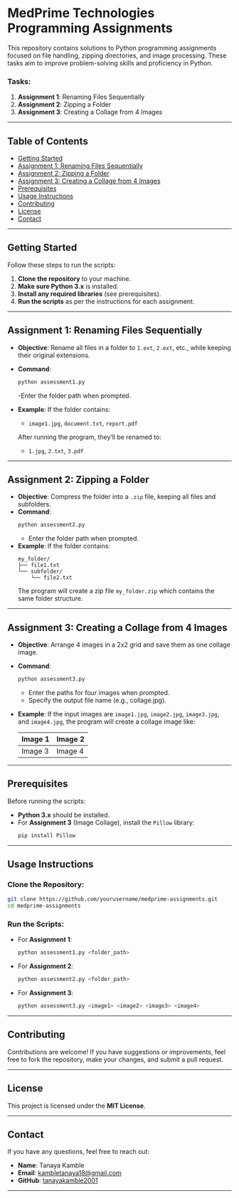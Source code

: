 # MedPrime Technologies Programming Assignments

This repository contains solutions to Python programming assignments focused on file handling, zipping directories, and image processing. These tasks aim to improve problem-solving skills and proficiency in Python.

### Tasks:
1. **Assignment 1**: Renaming Files Sequentially
2. **Assignment 2**: Zipping a Folder
3. **Assignment 3**: Creating a Collage from 4 Images

---

## Table of Contents
- [Getting Started](#getting-started)
- [Assignment 1: Renaming Files Sequentially](#assignment-1-renaming-files-sequentially)
- [Assignment 2: Zipping a Folder](#assignment-2-zipping-a-folder)
- [Assignment 3: Creating a Collage from 4 Images](#assignment-3-creating-a-collage-from-4-images)
- [Prerequisites](#prerequisites)
- [Usage Instructions](#usage-instructions)
- [Contributing](#contributing)
- [License](#license)
- [Contact](#contact)

---

## Getting Started

Follow these steps to run the scripts:

1. **Clone the repository** to your machine.
2. **Make sure Python 3.x** is installed.
3. **Install any required libraries** (see prerequisites).
4. **Run the scripts** as per the instructions for each assignment.

---

## Assignment 1: Renaming Files Sequentially

- **Objective**: Rename all files in a folder to `1.ext`, `2.ext`, etc., while keeping their original extensions.
- **Command**:
  ```bash
  python assessment1.py
  ```
  -Enter the folder path when prompted.
- **Example**: If the folder contains:
  - `image1.jpg`, `document.txt`, `report.pdf`
  
  After running the program, they’ll be renamed to:
  - `1.jpg`, `2.txt`, `3.pdf`

---

## Assignment 2: Zipping a Folder

- **Objective**: Compress the folder into a `.zip` file, keeping all files and subfolders.
- **Command**:
  ```bash
  python assessment2.py
  ```
  - Enter the folder path when prompted.
- **Example**: If the folder contains:
  ```
  my_folder/
  ├── file1.txt
  └── subfolder/
      └── file2.txt
  ```
  The program will create a zip file `my_folder.zip` which contains the same folder structure.

---

## Assignment 3: Creating a Collage from 4 Images

- **Objective**: Arrange 4 images in a 2x2 grid and save them as one collage image.
- **Command**:
  ```bash
  python assessment3.py
  ```
  - Enter the paths for four images when prompted.
  - Specify the output file name (e.g., collage.jpg).
- **Example**: If the input images are `image1.jpg`, `image2.jpg`, `image3.jpg`, and `image4.jpg`, the program will create a collage image like:

  | Image 1 | Image 2 |
  | ------- | ------- |
  | Image 3 | Image 4 |

---

## Prerequisites

Before running the scripts:
- **Python 3.x** should be installed.
- For **Assignment 3** (Image Collage), install the `Pillow` library:
  ```bash
  pip install Pillow
  ```

---

## Usage Instructions

### Clone the Repository:
```bash
git clone https://github.com/yourusername/medprime-assignments.git
cd medprime-assignments
```

### Run the Scripts:
- For **Assignment 1**:
  ```bash
  python assessment1.py <folder_path>
  ```

- For **Assignment 2**:
  ```bash
  python assessment2.py <folder_path>
  ```

- For **Assignment 3**:
  ```bash
  python assessment3.py <image1> <image2> <image3> <image4>
  ```

---

## Contributing

Contributions are welcome! If you have suggestions or improvements, feel free to fork the repository, make your changes, and submit a pull request.

---

## License

This project is licensed under the **MIT License**.

---

## Contact

If you have any questions, feel free to reach out:
- **Name**: Tanaya Kamble
- **Email**: [kambletanaya18@gmail.com](mailto:your-email@example.com)
- **GitHub**: [tanayakamble2001](https://github.com/tanayakamble2001)

---
